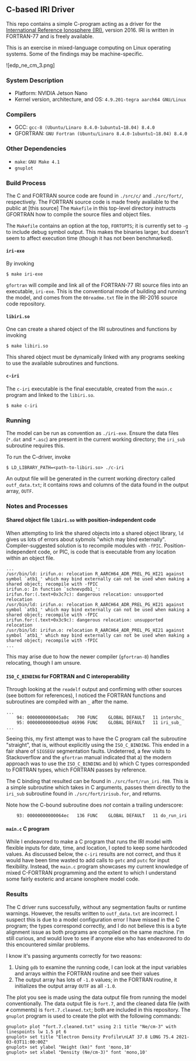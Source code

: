 ## C-based IRI Driver

This repo contains a simple C-program acting as a driver for the [International Reference Ionosphere (IRI)](https://irimodel.org/), version 2016. IRI is written in FORTRAN-77 and is freely available.

This is an exercise in mixed-language computing on Linux operating systems. Some of the findings
may be machine-specific.

![edp_ne_cm_3.png]

### System Description

- Platform: NVIDIA Jetson Nano
- Kernel version, architecture, and OS: `4.9.201-tegra aarch64 GNU/Linux`

### Compilers

- GCC: `gcc-8 (Ubuntu/Linaro 8.4.0-1ubuntu1~18.04) 8.4.0`
- GFORTRAN: `GNU Fortran (Ubuntu/Linaro 8.4.0-1ubuntu1~18.04) 8.4.0`

### Other Dependencies

- `make`: `GNU Make 4.1`
- `gnuplot`

### Build Process

The C and FORTRAN source code are found in `./src/c/` and `./src/fort/`, respectively.
The FORTRAN source code is made freely available to the public at [this source]
The `Makefile` in this top-level directory instructs GFORTRAN how to compile the source
files and object files.

The `Makefile` contains an option at the top, `FORTOPTS`; it is currently set to
`-g` to include debug symbol output. This makes the binaries larger, but doesn't
seem to affect execution time (though it has not been benchmarked).

#### `iri-exe`

By invoking

```
$ make iri-exe
```

`gfortran` will compile and link all of the FORTRAN-77 IRI source files into an executable,
`iri-exe`. This is the conventional mode of building and running the model, and comes from
the `00readme.txt` file in the IRI-2016 source code repository.

#### `libiri.so`

One can create a shared object of the IRI subroutines and functions by invoking

```
$ make libiri.so
```

This shared object must be dynamically linked with any programs seeking to use the
available subroutines and functions.

#### `c-iri`

The `c-iri` executable is the final executable, created from the `main.c` program
and linked to the `libiri.so`.

```
$ make c-iri
```

### Running

The model can be run as convention as `./iri-exe`. Ensure the data files (`*.dat` and `*.asc`)
are present in the current working directory; the `iri_sub` subroutine requires this.

To run the C-driver, invoke

```
$ LD_LIBRARY_PATH=<path-to-libiri.so> ./c-iri
```

An output file will be generated in the current working directory called `outf_data.txt`;
it contains rows and columns of the data found in the output array, `OUTF`.

### Notes and Processes

#### Shared object file `libiri.so` with position-independent code

When attempting to link the shared objects into a shared object library,
`ld` gives us lots of errors about sybmols "which may bind externally".
Compiler-suggested solution is to recompile modules with `-fPIC`. Position-independent
code, or PIC, is code that is executable from any location within an object file.

```
...
/usr/bin/ld: irifun.o: relocation R_AARCH64_ADR_PREL_PG_HI21 against symbol `atb1_' which may bind externally can not be used when making a shared object; recompile with -fPIC
irifun.o: In function `schnevpdb1_':
irifun.for:(.text+0x3c7c): dangerous relocation: unsupported relocation
/usr/bin/ld: irifun.o: relocation R_AARCH64_ADR_PREL_PG_HI21 against symbol `atb1_' which may bind externally can not be used when making a shared object; recompile with -fPIC
irifun.for:(.text+0x3c9c): dangerous relocation: unsupported relocation
/usr/bin/ld: irifun.o: relocation R_AARCH64_ADR_PREL_PG_HI21 against symbol `atb1_' which may bind externally can not be used when making a shared object; recompile with -fPIC
...
```

This may arise due to how the newer compiler (`gfortran-8`) handles relocating, though I am unsure.

#### `ISO_C_BINDING` for FORTRAN and C interoperability

Through looking at the `readelf` output and confirming with other sources (see bottom for references),
I noticed the FORTRAN functions and subroutines are compiled with an `_` after the name.

```
...
    94: 0000000000045a8c   700 FUNC    GLOBAL DEFAULT   11 intershc_
    95: 000000000000d9a0 46996 FUNC    GLOBAL DEFAULT   11 iri_sub_
...
```

Seeing this, my first attempt was to have the C program call the subroutine "straight",
that is, without explicitly using the `ISO_C_BINDING`. This ended in a fair share of
`SIGSEGV` segmentation faults. Undeterred, a few visits to Stackoverflow and the `gfortran`
manual indicated that a) the modern approach was to use the `ISO_C_BINDING` and b) which
C types corresponded to FORTRAN types, which FORTRAN passes by reference.

The C binding that resulted can be found in `./src/fort/run_iri.f08`. This is a simple
subroutine which takes in C arguments, passes them directly to the `iri_sub` subroutine
found in `./src/fort/irisub.for`, and returns.

Note how the C-bound subroutine does *not* contain a trailing underscore:

```
    93: 00000000000064ec   136 FUNC    GLOBAL DEFAULT   11 do_run_iri
```

#### `main.c` C program

While I endeavored to make a C program that runs the IRI model with flexible inputs for
date, time, and location, I opted to keep some hardcoded values. As discussed below,
the `c-iri` results are not correct, and thus it would have been time wasted to add
calls to `getc` and `putc` for input flexibility. Instead, the `main.c` program showcases
my current knowledge of mixed C-FORTRAN programming and the extent to which I understand
some fairly esoteric and arcane ionophere model code.

### Results

The C driver runs successfully, without any segmentation faults or runtime warnings. However,
the results written to `outf_data.txt` are incorrect. I suspect this is due to a model configuration
error I have missed in the C program; the types correspond correctly, and I do not believe this
is a byte alignment issue as both programs are compiled on the same machine. I'm still curious,
and would love to see if anyone else who has endeavored to do this encountered similar problems.

I know it's passing arguments correctly for two reasons:

  1. Using `gdb` to examine the running code, I can look at the input variables and
     arrays within the FORTRAN routine and see their values
  2. The output array has lots of `-1.0` values; in the FORTRAN routine, it initializes
     the output array `OUTF` as all `-1.0`.

The plot you see is made using the data output file from running the model conventionally. The 
data output file is `fort.7`, and the cleaned data file (with `#` comments) is `fort.7.cleaned.txt`;
both are included in this repository. The `gnuplot` program is used to create the plot with the
following commands:

```
gnuplot> plot "fort.7.cleaned.txt" using 2:1 title "Ne/cm-3" with linespoints lw 1.5 pt 6
gnuplot> set title "Electron Density Profile\nLAT 37.8 LONG 75.4 2021-03-03T11:00:00Z"
gnuplot> set ylabel "Height (km)" font 'mono,10'
gnuplot> set xlabel "Density (Ne/cm-3)" font 'mono,10'
```
